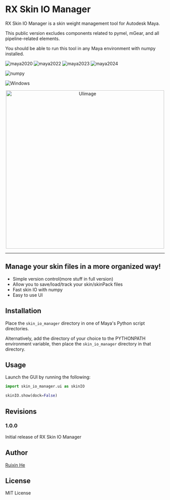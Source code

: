 # RX Skin IO Manager

RX Skin IO Manager is a skin weight management tool for Autodesk Maya.

This public version excludes components related to pymel, mGear, and all pipeline-related elements.

You should be able to run this tool in any Maya environment with numpy installed.

![maya2020](https://img.shields.io/badge/Maya_2020-tested-brightgreen.svg)
![maya2022](https://img.shields.io/badge/Maya_2022-tested-brightgreen.svg)
![maya2023](https://img.shields.io/badge/Maya_2023-tested-brightgreen.svg)
![maya2024](https://img.shields.io/badge/Maya_2024-tested-brightgreen.svg)

![numpy](https://img.shields.io/badge/numpy-required-red.svg)

![Windows](https://img.shields.io/badge/Windows-tested-blue)

<div style="text-align: center;">
    <img src="https://github.com/Git-Rayshin/RX_SkinIOManager/assets/115437984/4346936c-add7-4e14-b99a-cce8710b025b" alt="UIimage" height="500">
</div>



-------------------

## Manage your skin files in a more organized way!

- Simple version control(more stuff in full version)
- Allow you to save/load/track your skin/skinPack files
- Fast skin IO with numpy
- Easy to use UI

## Installation

Place the `skin_io_manager` directory in one of Maya's Python script directories.

Alternatively, add the directory of your choice to the PYTHONPATH environment variable, then place the `skin_io_manager`
directory in that directory.

## Usage

Launch the GUI by running the following:

```python
import skin_io_manager.ui as skinIO

skinIO.show(dock=False)
```

## Revisions

### 1.0.0

Initial release of RX Skin IO Manager

## Author

[Ruixin He](https://github.com/Git-Rayshin)

## License

MIT License
